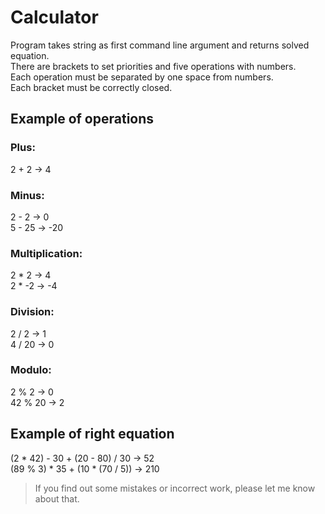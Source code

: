 # Calculator
Program takes string as first command line argument and returns solved equation.  
There are brackets to set priorities and five operations with numbers.  
Each operation must be separated by one space from numbers.  
Each bracket must be correctly closed.  

## Example of operations

### Plus:

2 + 2 -> 4

### Minus:

2 - 2   ->  0   
5 - 25  ->  -20

### Multiplication:

2 * 2   ->  4  
2 * -2  ->  -4

### Division:

2 / 2   ->  1  
4 / 20  ->  0

### Modulo:

2 % 2   ->  0  
42 % 20 ->  2

## Example of right equation

(2 * 42) - 30 + (20 - 80) / 30  ->  52  
(89 % 3) * 35 + (10 * (70 / 5)) ->  210

> If you find out some mistakes or incorrect work, please let me know about that.
